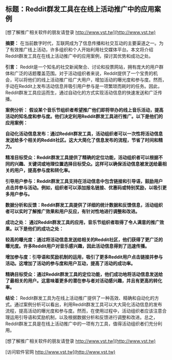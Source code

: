 ## **标题：Reddit群发工具在在线上活动推广中的应用案例**

[想了解推广相关软件的朋友请登录 http://www.vst.tw](http://www.vst.tw)

**摘要：**
在当前数字时代，互联网成为了信息传播和社交互动的主要渠道之一。为了有效推广线上活动，许多组织和个人开始利用社交媒体平台。本文将介绍Reddit群发工具在在线上活动推广中的应用案例，探讨其优势和成功之处。

**引言：**
Reddit是一个知名的社交新闻聚合、讨论和投票网站，拥有庞大的用户群体和广泛的话题覆盖范围。对于活动组织者来说，Reddit提供了一个宝贵的机会，可以将他们的线上活动推广给广大用户，增加活动的曝光度和参与度。然而，手动在Reddit上发布活动信息并吸引用户参与是一项繁琐而耗时的任务。因此，Reddit群发工具应运而生，通过自动化的方式实现活动信息的快速发送和广泛传播。

**案例分析：**
**假设某个音乐节组织者希望推广他们即将举办的线上音乐活动，提高活动的知名度和参与度。他们决定利用Reddit群发工具进行推广。以下是他们的应用案例：**

**自动化活动信息发布：通过Reddit群发工具，活动组织者可以一次性将活动信息发送给多个相关的Reddit社区。这大大简化了信息发布的流程，节省了时间和精力。**

**精准目标受众：Reddit群发工具提供了精确的定位功能，活动组织者可以根据不同的兴趣、关键词或地理位置选择目标受众。这样可以确保活动信息被发送给最相关的用户，提高参与度和转化率。**

**引导用户参与：Reddit群发工具支持在活动信息中包含链接和引导语，鼓励用户点击并参与活动。例如，组织者可以添加报名链接、优惠码或特别奖励，以吸引更多用户参与。**

**数据分析和反馈：Reddit群发工具提供了详细的统计数据和反馈信息，活动组织者可以实时了解推广效果和用户反应，有针对性地进行调整和改进。**

**成功之处：**
**通过Reddit群发工具的应用，音乐节组织者取得了令人满意的推广效果。以下是他们的成功之处：**

**较高的曝光度：通过将活动信息发送给相关的Reddit社区，他们获得了更广泛的曝光度。许多Reddit用户对音乐感兴趣，因此活动信息得到了迅速传播。**

**增加参与度：引导语和奖励机制的运用，吸引了更多Reddit用户点击链接并参与活动。这增加了活动的参与度和用户互动，提高了活动的成功率。**

**精确目标受众：通过Reddit群发工具的定位功能，他们成功地将活动信息发送给了最相关的用户。这意味着更多的潜在参与者对活动感兴趣，并且有更高的转化率。**

**结论：**
Reddit群发工具为在线上活动推广提供了一种高效、精确和自动化的方式。通过案例分析可以看出，利用Reddit群发工具可以大大简化活动信息的发布流程，提高活动的曝光度和参与度。然而，在使用过程中，活动组织者应该注意合理运用引导语和奖励机制，以及根据数据分析和反馈进行调整和改进。总之，Reddit群发工具是在线上活动推广中的一项有力工具，值得活动组织者们充分利用。

[想了解推广相关软件的朋友请登录 http://www.vst.tw](http://www.vst.tw)


[访问软件官网 http://www.vst.tw](http://www.vst.tw)
